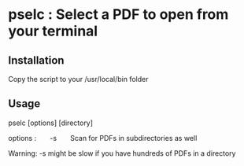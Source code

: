 # pselc : Select a PDF to open from your terminal
## Installation
Copy the script to your /usr/local/bin folder
## Usage
pselc \[options] \[directory]

options : &nbsp;&nbsp;&nbsp;&nbsp;&nbsp;&nbsp;-s  &nbsp;&nbsp;&nbsp;&nbsp;&nbsp;&nbsp;Scan for PDFs in subdirectories as well
  
Warning: -s might be slow if you have hundreds of PDFs in a directory
